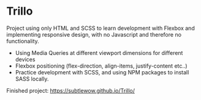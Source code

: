 # Trillo

Project using only HTML and SCSS to learn development with Flexbox and implementing responsive design, with no Javascript and therefore no functionality. 
- Using Media Queries at different viewport dimensions for different devices
- Flexbox positioning (flex-direction, align-items, justify-content etc..)
- Practice development with SCSS, and using NPM packages to install SASS locally. 


Finished project: 
https://subtlewow.github.io/Trillo/
